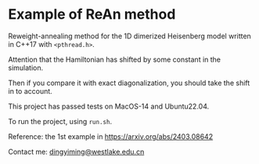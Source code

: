 # Example of ReAn method 
Reweight-annealing method for the 1D dimerized Heisenberg model written in C++17 with ```<pthread.h>```.

Attention that the Hamiltonian has shifted by some constant in the simulation.

Then if you compare it with exact diagonalization, you should take the shift in to account.

This project has passed tests on MacOS-14 and Ubuntu22.04. 

To run the project, using ```run.sh```.

Reference: the 1st example in https://arxiv.org/abs/2403.08642

Contact me: dingyiming@westlake.edu.cn
